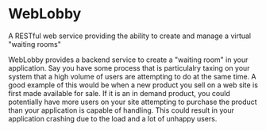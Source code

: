 # WebLobby
A RESTful web service providing the ability to create and manage a virtual "waiting rooms"

WebLobby provides a backend service to create a "waiting room" in your application.  Say you have some process that is particulalry taxing on your system that a high volume of users are attempting to do at the same time.  A good example of this would be when a new product you sell on a web site is first made available for sale.  If it is an in demand product, you could potentially have more users on your site attempting to purchase the product than your application is capable of handling.  This could result in your application crashing due to the load and a lot of unhappy users.
